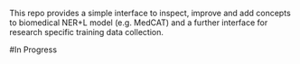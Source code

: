 This repo provides a simple interface to inspect, improve and add concepts to biomedical NER+L model (e.g. MedCAT) and a further interface for research specific training data collection.

#In Progress
